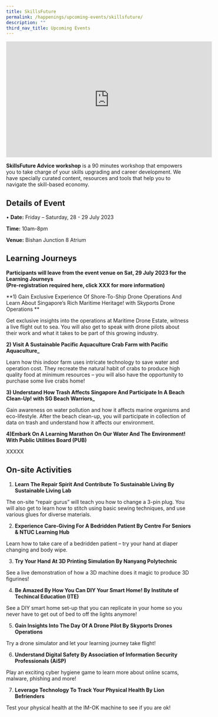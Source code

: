 ```yaml
---
title: SkillsFuture
permalink: /happenings/upcoming-events/skillsfuture/
description: ""
third_nav_title: Upcoming Events
---
```

<iframe width="560" height="315" src="https://www.youtube.com/embed/TgVlP_QS5bI" title="YouTube video player" frameborder="0" allow="accelerometer; autoplay; clipboard-write; encrypted-media; gyroscope; picture-in-picture" allowfullscreen=""></iframe>

**SkillsFuture Advice workshop**&nbsp;is a 90 minutes workshop that empowers you to take charge of your skills upgrading and career development. We have specially curated content, resources and tools that help you to navigate the skill-based economy.&nbsp;

Details of Event
--------------------

• **Date:**&nbsp;Friday – Saturday, 28 - 29 July 2023

**Time:**&nbsp;10am-8pm

**Venue:**&nbsp;Bishan Junction 8 Atrium
&nbsp;


Learning Journeys
--------------------

**Participants will leave from the event venue on Sat, 29 July 2023 for the Learning Journeys  
(Pre-registration required here, click XXX for more information)**

**1) Gain Exclusive Experience Of Shore-To-Ship Drone Operations And Learn About Singapore’s Rich Maritime Heritage! with Skyports Drone Operations **

Get exclusive insights into the operations at Maritime Drone Estate, witness a live flight out to sea. You will also get to speak with drone pilots about their work and what it takes to be part of this growing industry.&nbsp;


**2)  Visit A Sustainable Pacific Aquaculture Crab Farm with Pacific Aquaculture_**&nbsp;

Learn how this indoor farm uses intricate technology to save water and operation cost. They recreate the natural habit of crabs to produce high quality food at minimum resources – you will also have the opportunity to purchase some live crabs home!&nbsp;


**3) Understand How Trash Affects Singapore And Participate In A Beach Clean-Up! with SG Beach Warriors_**

Gain awareness on water pollution and how it affects marine organisms and eco-lifestyle. After the beach clean-up, you will participate in collection of data on trash and understand how it affects our environment.&nbsp;


**4)Embark On A Learning Marathon On Our Water And The Environment! With Public Utilities Board (PUB)**

XXXXX&nbsp;


On-site Activities
--------------------

1.  **Learn The Repair Spirit And Contribute To Sustainable Living By Sustainable Living Lab** &nbsp;

The on-site “repair gurus” will teach you how to change a 3-pin plug. You will also get to learn how to stitch using basic sewing techniques, and use various glues for diverse materials. &nbsp;

2.  **Experience Care-Giving For A Bedridden Patient By Centre For Seniors &amp; NTUC Learning Hub** &nbsp;

Learn how to take care of a bedridden patient – try your hand at diaper changing and body wipe. &nbsp;


3.  **Try Your Hand At 3D Printing Simulation By Nanyang Polytechnic** &nbsp;


See a live demonstration of how a 3D machine does it magic to produce 3D figurines!&nbsp;


4.  **Be Amazed By How You Can DIY Your Smart Home! By Institute of Techincal Education (ITE)** &nbsp;


See a DIY smart home set-up that you can replicate in your home so you never have to get out of bed to off the lights anymore! &nbsp;


5.  **Gain Insights Into The Day Of A Drone Pilot By Skyports Drones Operations**


Try a drone simulator and let your learning journey take flight! &nbsp;


6.  **Understand Digital Safety By Association of Information Security Professionals (AiSP)**&nbsp;

Play an exciting cyber hygiene game to learn more about online scams, malware, phishing and more! &nbsp;


7.  **Leverage Technology To Track Your Physical Health By Lion Befrienders**&nbsp;


Test your physical health at the IM-OK machine to see if you are ok! &nbsp;